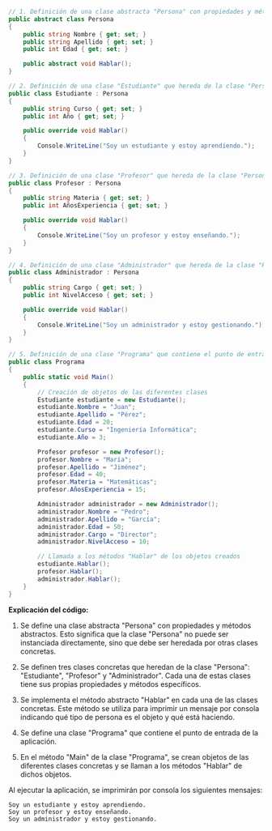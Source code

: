 ```c#
// 1. Definición de una clase abstracta "Persona" con propiedades y métodos abstractos
public abstract class Persona
{
    public string Nombre { get; set; }
    public string Apellido { get; set; }
    public int Edad { get; set; }

    public abstract void Hablar();
}

// 2. Definición de una clase "Estudiante" que hereda de la clase "Persona"
public class Estudiante : Persona
{
    public string Curso { get; set; }
    public int Año { get; set; }

    public override void Hablar()
    {
        Console.WriteLine("Soy un estudiante y estoy aprendiendo.");
    }
}

// 3. Definición de una clase "Profesor" que hereda de la clase "Persona"
public class Profesor : Persona
{
    public string Materia { get; set; }
    public int AñosExperiencia { get; set; }

    public override void Hablar()
    {
        Console.WriteLine("Soy un profesor y estoy enseñando.");
    }
}

// 4. Definición de una clase "Administrador" que hereda de la clase "Persona"
public class Administrador : Persona
{
    public string Cargo { get; set; }
    public int NivelAcceso { get; set; }

    public override void Hablar()
    {
        Console.WriteLine("Soy un administrador y estoy gestionando.");
    }
}

// 5. Definición de una clase "Programa" que contiene el punto de entrada de la aplicación
public class Programa
{
    public static void Main()
    {
        // Creación de objetos de las diferentes clases
        Estudiante estudiante = new Estudiante();
        estudiante.Nombre = "Juan";
        estudiante.Apellido = "Pérez";
        estudiante.Edad = 20;
        estudiante.Curso = "Ingeniería Informática";
        estudiante.Año = 3;

        Profesor profesor = new Profesor();
        profesor.Nombre = "María";
        profesor.Apellido = "Jiménez";
        profesor.Edad = 40;
        profesor.Materia = "Matemáticas";
        profesor.AñosExperiencia = 15;

        Administrador administrador = new Administrador();
        administrador.Nombre = "Pedro";
        administrador.Apellido = "García";
        administrador.Edad = 50;
        administrador.Cargo = "Director";
        administrador.NivelAcceso = 10;

        // Llamada a los métodos "Hablar" de los objetos creados
        estudiante.Hablar();
        profesor.Hablar();
        administrador.Hablar();
    }
}
```

**Explicación del código:**

1. Se define una clase abstracta "Persona" con propiedades y métodos abstractos. Esto significa que la clase "Persona" no puede ser instanciada directamente, sino que debe ser heredada por otras clases concretas.

2. Se definen tres clases concretas que heredan de la clase "Persona": "Estudiante", "Profesor" y "Administrador". Cada una de estas clases tiene sus propias propiedades y métodos específicos.

3. Se implementa el método abstracto "Hablar" en cada una de las clases concretas. Este método se utiliza para imprimir un mensaje por consola indicando qué tipo de persona es el objeto y qué está haciendo.

4. Se define una clase "Programa" que contiene el punto de entrada de la aplicación.

5. En el método "Main" de la clase "Programa", se crean objetos de las diferentes clases concretas y se llaman a los métodos "Hablar" de dichos objetos.

Al ejecutar la aplicación, se imprimirán por consola los siguientes mensajes:

```
Soy un estudiante y estoy aprendiendo.
Soy un profesor y estoy enseñando.
Soy un administrador y estoy gestionando.
```